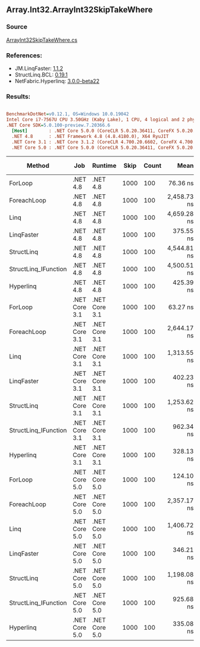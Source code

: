 ﻿## Array.Int32.ArrayInt32SkipTakeWhere

### Source
[ArrayInt32SkipTakeWhere.cs](../LinqBenchmarks/Array/Int32/ArrayInt32SkipTakeWhere.cs)

### References:
- JM.LinqFaster: [1.1.2](https://www.nuget.org/packages/JM.LinqFaster/1.1.2)
- StructLinq.BCL: [0.19.1](https://www.nuget.org/packages/StructLinq.BCL/0.19.1)
- NetFabric.Hyperlinq: [3.0.0-beta22](https://www.nuget.org/packages/NetFabric.Hyperlinq/3.0.0-beta22)

### Results:
``` ini

BenchmarkDotNet=v0.12.1, OS=Windows 10.0.19042
Intel Core i7-7567U CPU 3.50GHz (Kaby Lake), 1 CPU, 4 logical and 2 physical cores
.NET Core SDK=5.0.100-preview.7.20366.6
  [Host]        : .NET Core 5.0.0 (CoreCLR 5.0.20.36411, CoreFX 5.0.20.36411), X64 RyuJIT
  .NET 4.8      : .NET Framework 4.8 (4.8.4180.0), X64 RyuJIT
  .NET Core 3.1 : .NET Core 3.1.2 (CoreCLR 4.700.20.6602, CoreFX 4.700.20.6702), X64 RyuJIT
  .NET Core 5.0 : .NET Core 5.0.0 (CoreCLR 5.0.20.36411, CoreFX 5.0.20.36411), X64 RyuJIT


```
|               Method |           Job |       Runtime | Skip | Count |        Mean |     Error |    StdDev | Ratio | RatioSD |  Gen 0 | Gen 1 | Gen 2 | Allocated | Code Size | CacheMisses/Op | BranchMispredictions/Op |
|--------------------- |-------------- |-------------- |----- |------ |------------:|----------:|----------:|------:|--------:|-------:|------:|------:|----------:|----------:|---------------:|------------------------:|
|              ForLoop |      .NET 4.8 |      .NET 4.8 | 1000 |   100 |    76.36 ns |  0.262 ns |  0.232 ns |  1.00 |    0.00 |      - |     - |     - |         - |      69 B |              0 |                       0 |
|          ForeachLoop |      .NET 4.8 |      .NET 4.8 | 1000 |   100 | 2,458.73 ns | 16.990 ns | 15.892 ns | 32.20 |    0.19 | 0.0153 |     - |     - |      32 B |     217 B |              1 |                       1 |
|                 Linq |      .NET 4.8 |      .NET 4.8 | 1000 |   100 | 4,659.28 ns | 16.232 ns | 13.554 ns | 61.02 |    0.24 | 0.0992 |     - |     - |     217 B |    1066 B |              3 |                       3 |
|           LinqFaster |      .NET 4.8 |      .NET 4.8 | 1000 |   100 |   375.55 ns |  2.657 ns |  2.486 ns |  4.92 |    0.04 | 0.7153 |     - |     - |    1500 B |     879 B |              1 |                       1 |
|           StructLinq |      .NET 4.8 |      .NET 4.8 | 1000 |   100 | 4,544.81 ns | 16.447 ns | 14.580 ns | 59.52 |    0.30 | 0.0763 |     - |     - |     161 B |     807 B |              3 |                       3 |
| StructLinq_IFunction |      .NET 4.8 |      .NET 4.8 | 1000 |   100 | 4,500.51 ns | 19.811 ns | 18.531 ns | 58.93 |    0.23 | 0.0763 |     - |     - |     161 B |     738 B |              3 |                       3 |
|            Hyperlinq |      .NET 4.8 |      .NET 4.8 | 1000 |   100 |   425.39 ns |  1.144 ns |  1.014 ns |  5.57 |    0.02 |      - |     - |     - |         - |    1330 B |              0 |                       1 |
|              ForLoop | .NET Core 3.1 | .NET Core 3.1 | 1000 |   100 |    63.27 ns |  0.352 ns |  0.294 ns |  0.83 |    0.00 |      - |     - |     - |         - |      69 B |              0 |                       0 |
|          ForeachLoop | .NET Core 3.1 | .NET Core 3.1 | 1000 |   100 | 2,644.17 ns | 10.470 ns |  9.794 ns | 34.64 |    0.10 | 0.0153 |     - |     - |      32 B |     228 B |              1 |                       1 |
|                 Linq | .NET Core 3.1 | .NET Core 3.1 | 1000 |   100 | 1,313.55 ns |  5.636 ns |  5.272 ns | 17.21 |    0.07 | 0.0725 |     - |     - |     152 B |    1139 B |              2 |                       1 |
|           LinqFaster | .NET Core 3.1 | .NET Core 3.1 | 1000 |   100 |   402.23 ns |  5.318 ns |  4.714 ns |  5.27 |    0.07 | 0.7153 |     - |     - |    1496 B |     836 B |              2 |                       1 |
|           StructLinq | .NET Core 3.1 | .NET Core 3.1 | 1000 |   100 | 1,253.62 ns | 13.167 ns | 12.317 ns | 16.44 |    0.14 | 0.0458 |     - |     - |      96 B |     826 B |              1 |                       1 |
| StructLinq_IFunction | .NET Core 3.1 | .NET Core 3.1 | 1000 |   100 |   962.34 ns |  5.786 ns |  5.413 ns | 12.61 |    0.09 | 0.0458 |     - |     - |      96 B |     778 B |              1 |                       1 |
|            Hyperlinq | .NET Core 3.1 | .NET Core 3.1 | 1000 |   100 |   328.13 ns |  1.268 ns |  1.186 ns |  4.30 |    0.02 |      - |     - |     - |         - |     710 B |              0 |                       1 |
|              ForLoop | .NET Core 5.0 | .NET Core 5.0 | 1000 |   100 |   124.10 ns |  0.410 ns |  0.364 ns |  1.63 |    0.01 |      - |     - |     - |         - |      69 B |              0 |                       1 |
|          ForeachLoop | .NET Core 5.0 | .NET Core 5.0 | 1000 |   100 | 2,357.17 ns | 12.913 ns | 12.078 ns | 30.87 |    0.20 | 0.0153 |     - |     - |      32 B |     218 B |              1 |                       2 |
|                 Linq | .NET Core 5.0 | .NET Core 5.0 | 1000 |   100 | 1,406.72 ns |  4.939 ns |  4.620 ns | 18.42 |    0.09 | 0.0725 |     - |     - |     152 B |    1106 B |              2 |                       1 |
|           LinqFaster | .NET Core 5.0 | .NET Core 5.0 | 1000 |   100 |   346.21 ns |  3.769 ns |  3.341 ns |  4.53 |    0.05 | 0.7153 |     - |     - |    1496 B |     821 B |              1 |                       1 |
|           StructLinq | .NET Core 5.0 | .NET Core 5.0 | 1000 |   100 | 1,198.08 ns |  5.080 ns |  4.752 ns | 15.69 |    0.06 | 0.0458 |     - |     - |      96 B |     762 B |              1 |                       1 |
| StructLinq_IFunction | .NET Core 5.0 | .NET Core 5.0 | 1000 |   100 |   925.68 ns |  3.221 ns |  2.855 ns | 12.12 |    0.05 | 0.0458 |     - |     - |      96 B |     717 B |              1 |                       1 |
|            Hyperlinq | .NET Core 5.0 | .NET Core 5.0 | 1000 |   100 |   335.08 ns |  1.287 ns |  1.204 ns |  4.39 |    0.02 |      - |     - |     - |         - |     697 B |              0 |                       0 |
